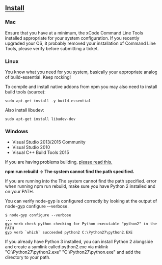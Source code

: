 ## [Install](https://github.com/MadLittleMods/node-usb-detection)

### Mac

Ensure that you have at a minimum, the xCode Command Line Tools installed appropriate for your system configuration. If you recently upgraded your OS, it probably removed your installation of Command Line Tools, please verify before submitting a ticket.

### Linux

You know what you need for you system, basically your appropriate analog of build-essential. Keep rocking!

To compile and install native addons from npm you may also need to install build tools (source):

```
sudo apt-get install -y build-essential
```

Also install libudev:

```
sudo apt-get install libudev-dev
```

### Windows

- Visual Studio 2013/2015 Community
- Visual Studio 2010
- Visual C++ Build Tools 2015

If you are having problems building, [please read this.](https://github.com/TooTallNate/node-gyp/issues/44)

**npm run rebuild -> The system cannot find the path specified.**

If you are running into the The system cannot find the path specified. error when running npm run rebuild, make sure you have Python 2 installed and on your PATH.

You can verify node-gyp is configured correctly by looking at the output of node-gyp configure --verbose.

```
$ node-gyp configure --verbose
...
gyp verb check python checking for Python executable "python2" in the PATH
gyp verb `which` succeeded python2 C:\Python27\python2.EXE
```

If you already have Python 3 installed, you can install Python 2 alongside and create a symlink called python2.exe via mklink "C:\Python27\python2.exe" "C:\Python27\python.exe" and add the directory to your path.
